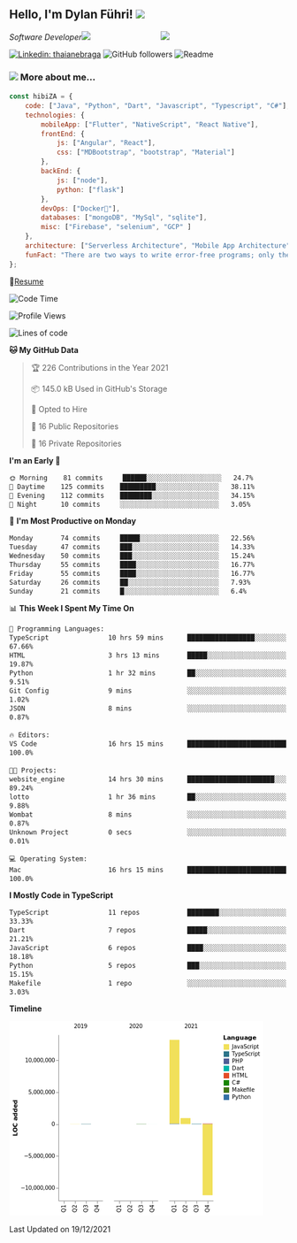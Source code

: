 <h2>Hello, I'm Dylan Führi! <img src="https://media.giphy.com/media/12oufCB0MyZ1Go/giphy.gif" width="50"></h2>
<img align='right' src="https://media.giphy.com/media/836HiJc7pgzy8iNXCn/giphy.gif" width="230">
<p><em>Software Developer</a><img src="https://media.giphy.com/media/WUlplcMpOCEmTGBtBW/giphy.gif" width="30"> 
</em></p>

[![Linkedin: thaianebraga](https://img.shields.io/badge/-Dylan-blue?style=flat-square&logo=Linkedin&logoColor=white&link=https://www.linkedin.com/in/dylan-fuhri/)](https://www.linkedin.com/in/dylan-fuhri/)
![GitHub followers](https://img.shields.io/github/followers/HibiZA?style=social)
![Readme](https://github.com/HibiZA/HibiZA/workflows/Readme/badge.svg)

### <img src="https://media.giphy.com/media/VgCDAzcKvsR6OM0uWg/giphy.gif" width="50"> More about me...  

```javascript
const hibiZA = {
    code: ["Java", "Python", "Dart", "Javascript", "Typescript", "C#"],
    technologies: {
        mobileApp: ["Flutter", "NativeScript", "React Native"],
        frontEnd: {
            js: ["Angular", "React"],
            css: ["MDBootstrap", "bootstrap", "Material"]
        },
        backEnd: {
            js: ["node"],
            python: ["flask"]
        },
        devOps: ["Docker🐳"],
        databases: ["mongoDB", "MySql", "sqlite"],
        misc: ["Firebase", "selenium", "GCP" ]
    },
    architecture: ["Serverless Architecture", "Mobile App Architecture"],
    funFact: "There are two ways to write error-free programs; only the third one works"
};
```
📝[Resume](https://drive.google.com/file/d/1RjxKCcvUeoyYgnL_eCwQ9zay77Ayr0Xu/view?usp=sharing)
<!--START_SECTION:waka-->
![Code Time](http://img.shields.io/badge/Code%20Time-651%20hrs%208%20mins-blue)

![Profile Views](http://img.shields.io/badge/Profile%20Views-0-blue)

![Lines of code](https://img.shields.io/badge/From%20Hello%20World%20I%27ve%20Written-3%20Million%20lines%20of%20code-blue)

**🐱 My GitHub Data** 

> 🏆 226 Contributions in the Year 2021
 > 
> 📦 145.0 kB Used in GitHub's Storage 
 > 
> 💼 Opted to Hire
 > 
> 📜 16 Public Repositories 
 > 
> 🔑 16 Private Repositories  
 > 
**I'm an Early 🐤** 

```text
🌞 Morning    81 commits     ██████░░░░░░░░░░░░░░░░░░░   24.7% 
🌆 Daytime    125 commits    █████████░░░░░░░░░░░░░░░░   38.11% 
🌃 Evening    112 commits    ████████░░░░░░░░░░░░░░░░░   34.15% 
🌙 Night      10 commits     ░░░░░░░░░░░░░░░░░░░░░░░░░   3.05%

```
📅 **I'm Most Productive on Monday** 

```text
Monday       74 commits     █████░░░░░░░░░░░░░░░░░░░░   22.56% 
Tuesday      47 commits     ███░░░░░░░░░░░░░░░░░░░░░░   14.33% 
Wednesday    50 commits     ███░░░░░░░░░░░░░░░░░░░░░░   15.24% 
Thursday     55 commits     ████░░░░░░░░░░░░░░░░░░░░░   16.77% 
Friday       55 commits     ████░░░░░░░░░░░░░░░░░░░░░   16.77% 
Saturday     26 commits     ██░░░░░░░░░░░░░░░░░░░░░░░   7.93% 
Sunday       21 commits     █░░░░░░░░░░░░░░░░░░░░░░░░   6.4%

```


📊 **This Week I Spent My Time On** 

```text
💬 Programming Languages: 
TypeScript               10 hrs 59 mins      █████████████████░░░░░░░░   67.66% 
HTML                     3 hrs 13 mins       █████░░░░░░░░░░░░░░░░░░░░   19.87% 
Python                   1 hr 32 mins        ██░░░░░░░░░░░░░░░░░░░░░░░   9.51% 
Git Config               9 mins              ░░░░░░░░░░░░░░░░░░░░░░░░░   1.02% 
JSON                     8 mins              ░░░░░░░░░░░░░░░░░░░░░░░░░   0.87%

🔥 Editors: 
VS Code                  16 hrs 15 mins      █████████████████████████   100.0%

🐱‍💻 Projects: 
website_engine           14 hrs 30 mins      ██████████████████████░░░   89.24% 
lotto                    1 hr 36 mins        ██░░░░░░░░░░░░░░░░░░░░░░░   9.88% 
Wombat                   8 mins              ░░░░░░░░░░░░░░░░░░░░░░░░░   0.87% 
Unknown Project          0 secs              ░░░░░░░░░░░░░░░░░░░░░░░░░   0.01%

💻 Operating System: 
Mac                      16 hrs 15 mins      █████████████████████████   100.0%

```

**I Mostly Code in TypeScript** 

```text
TypeScript               11 repos            ████████░░░░░░░░░░░░░░░░░   33.33% 
Dart                     7 repos             █████░░░░░░░░░░░░░░░░░░░░   21.21% 
JavaScript               6 repos             ████░░░░░░░░░░░░░░░░░░░░░   18.18% 
Python                   5 repos             ███░░░░░░░░░░░░░░░░░░░░░░   15.15% 
Makefile                 1 repo              ░░░░░░░░░░░░░░░░░░░░░░░░░   3.03%

```


**Timeline**

![Chart not found](https://raw.githubusercontent.com/HibiZA/HibiZA/master/charts/bar_graph.png) 


 Last Updated on 19/12/2021
<!--END_SECTION:waka-->
